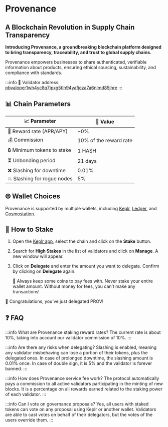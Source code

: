# Provenance
## A Blockchain Revolution in Supply Chain Transparency


**Introducing Provenance, a groundbreaking blockchain platform designed to bring transparency, traceability, and trust to global supply chains.** 

Provenance empowers businesses to share authenticated, verifiable information about products, ensuring ethical sourcing, sustainability, and compliance with standards.

:::info
🔐 Validator address: <a href="https://www.mintscan.io/provenance/validators/pbvaloper1wh4yc8q7jpxg5tlh94yafjeza7a6nlmd85jhre" target="_blank" rel="noopener noreferrer">pbvaloper1wh4yc8q7jpxg5tlh94yafjeza7a6nlmd85jhre</a>
:::

## 📊 Chain Parameters

| 📈 Parameter                | 🎯 Value              |
|-----------------------------|-----------------------|
| 🎁 Reward rate (APR/APY)    | ~0%                  |
| 💰 Commission               | 10% of the reward rate |
| 🔒 Minimum tokens to stake  | 1 HASH                |
| ⏳ Unbonding period          | 21 days               |
| ❌ Slashing for downtime     | 0.01%                 |
| 💥 Slashing for rogue nodes | 5%                    |

## 🌐 Wallet Choices

Provenance is supported by multiple wallets, including <a href="https://wallet.keplr.app/" target="_blank" rel="noopener noreferrer">Keplr</a>, <a href="https://www.ledger.com" target="_blank" rel="noopener noreferrer">Ledger</a>, and <a href="https://cosmostation.io" target="_blank" rel="noopener noreferrer">Cosmostation</a>.

## 🏁 How to Stake

1. Open the <a href="https://wallet.keplr.app/chains/provenance" target="_blank" rel="noopener noreferrer">Keplr app</a>, select the chain and click on the **Stake** button.

2. Search for **High Stakes** in the list of validators and click on **Manage**. A new window will appear.

3. Click on **Delegate** and enter the amount you want to delegate. Confirm by clicking on **Delegate** again.

   🚨 Always keep some coins to pay fees with. Never stake your entire wallet amount. Without money for fees, you can’t make any transactions!

🎉 Congratulations, you’ve just delegated PROV!

## ❓ FAQ

:::info What are Provenance staking reward rates?
The current rate is about 10%, taking into account our validator commission of 10%.
:::

:::info Are there any risks when delegating?
Slashing is enabled, meaning any validator misbehaving can lose a portion of their tokens, plus the delegated ones.
In case of prolonged downtime, the slashing amount is 0.01% once. In case of double sign, it is 5% and the validator is forever banned.
:::

:::info How does Provenance service fee work?
The protocol automatically pays a commission to all active validators participating in the minting of new blocks. It is a percentage on all rewards earned related to the staking power of each validator.
:::

:::info Can I vote on governance proposals?
Yes, all users with staked tokens can vote on any proposal using Keplr or another wallet.
Validators are able to cast votes on behalf of their delegators, but the votes of the users override them.
:::
